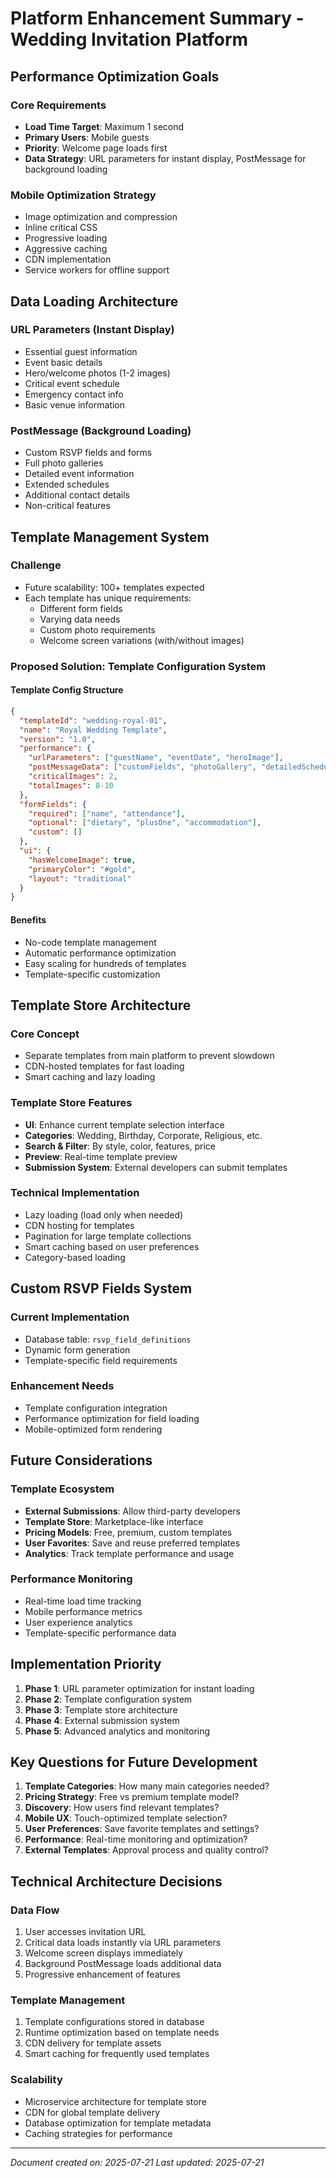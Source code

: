 # Platform Enhancement Summary - Wedding Invitation Platform

## Performance Optimization Goals

### Core Requirements
- **Load Time Target**: Maximum 1 second
- **Primary Users**: Mobile guests
- **Priority**: Welcome page loads first
- **Data Strategy**: URL parameters for instant display, PostMessage for background loading

### Mobile Optimization Strategy
- Image optimization and compression
- Inline critical CSS
- Progressive loading
- Aggressive caching
- CDN implementation
- Service workers for offline support

## Data Loading Architecture

### URL Parameters (Instant Display)
- Essential guest information
- Event basic details
- Hero/welcome photos (1-2 images)
- Critical event schedule
- Emergency contact info
- Basic venue information

### PostMessage (Background Loading)
- Custom RSVP fields and forms
- Full photo galleries
- Detailed event information
- Extended schedules
- Additional contact details
- Non-critical features

## Template Management System

### Challenge
- Future scalability: 100+ templates expected
- Each template has unique requirements:
  - Different form fields
  - Varying data needs
  - Custom photo requirements
  - Welcome screen variations (with/without images)

### Proposed Solution: Template Configuration System

#### Template Config Structure
```json
{
  "templateId": "wedding-royal-01",
  "name": "Royal Wedding Template",
  "version": "1.0",
  "performance": {
    "urlParameters": ["guestName", "eventDate", "heroImage"],
    "postMessageData": ["customFields", "photoGallery", "detailedSchedule"],
    "criticalImages": 2,
    "totalImages": 8-10
  },
  "formFields": {
    "required": ["name", "attendance"],
    "optional": ["dietary", "plusOne", "accommodation"],
    "custom": []
  },
  "ui": {
    "hasWelcomeImage": true,
    "primaryColor": "#gold",
    "layout": "traditional"
  }
}
```

#### Benefits
- No-code template management
- Automatic performance optimization
- Easy scaling for hundreds of templates
- Template-specific customization

## Template Store Architecture

### Core Concept
- Separate templates from main platform to prevent slowdown
- CDN-hosted templates for fast loading
- Smart caching and lazy loading

### Template Store Features
- **UI**: Enhance current template selection interface
- **Categories**: Wedding, Birthday, Corporate, Religious, etc.
- **Search & Filter**: By style, color, features, price
- **Preview**: Real-time template preview
- **Submission System**: External developers can submit templates

### Technical Implementation
- Lazy loading (load only when needed)
- CDN hosting for templates
- Pagination for large template collections
- Smart caching based on user preferences
- Category-based loading

## Custom RSVP Fields System

### Current Implementation
- Database table: `rsvp_field_definitions`
- Dynamic form generation
- Template-specific field requirements

### Enhancement Needs
- Template configuration integration
- Performance optimization for field loading
- Mobile-optimized form rendering

## Future Considerations

### Template Ecosystem
- **External Submissions**: Allow third-party developers
- **Template Store**: Marketplace-like interface
- **Pricing Models**: Free, premium, custom templates
- **User Favorites**: Save and reuse preferred templates
- **Analytics**: Track template performance and usage

### Performance Monitoring
- Real-time load time tracking
- Mobile performance metrics
- User experience analytics
- Template-specific performance data

## Implementation Priority

1. **Phase 1**: URL parameter optimization for instant loading
2. **Phase 2**: Template configuration system
3. **Phase 3**: Template store architecture
4. **Phase 4**: External submission system
5. **Phase 5**: Advanced analytics and monitoring

## Key Questions for Future Development

1. **Template Categories**: How many main categories needed?
2. **Pricing Strategy**: Free vs premium template model?
3. **Discovery**: How users find relevant templates?
4. **Mobile UX**: Touch-optimized template selection?
5. **User Preferences**: Save favorite templates and settings?
6. **Performance**: Real-time monitoring and optimization?
7. **External Templates**: Approval process and quality control?

## Technical Architecture Decisions

### Data Flow
1. User accesses invitation URL
2. Critical data loads instantly via URL parameters
3. Welcome screen displays immediately
4. Background PostMessage loads additional data
5. Progressive enhancement of features

### Template Management
1. Template configurations stored in database
2. Runtime optimization based on template needs
3. CDN delivery for template assets
4. Smart caching for frequently used templates

### Scalability
- Microservice architecture for template store
- CDN for global template delivery
- Database optimization for template metadata
- Caching strategies for performance

---

*Document created on: 2025-07-21*
*Last updated: 2025-07-21*
